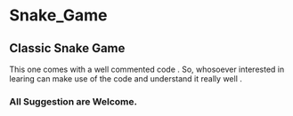 # Snake_Game
## Classic Snake Game
This one comes with a well commented code .
So, whosoever interested in learing can make use of the code and understand it really well .
 
### All Suggestion are Welcome.
